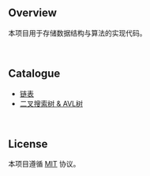 ## Overview

本项目用于存储数据结构与算法的实现代码。

<br />

## Catalogue
- [链表](https://github.com/jynxio/data-structure-and-algorithm/blob/main/LinkedList.js)
- [二叉搜索树 & AVL树](https://github.com/jynxio/data-structure-and-algorithm/blob/main/Tree.js)

<br />

## License

本项目遵循 [MIT](https://github.com/jynxio/leetcode-everyday/blob/main/LICENSE) 协议。

<br />
